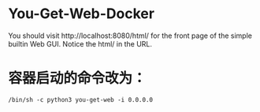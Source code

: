 # You-Get-Web-Docker

You should visit http://localhost:8080/html/ for the front page of the simple builtin Web GUI. Notice the html/ in the URL.

# 容器启动的命令改为：
`/bin/sh -c python3 you-get-web -i 0.0.0.0`
